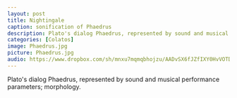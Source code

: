 ```yaml
---
layout: post
title: Nightingale
caption: sonification of Phaedrus
description: Plato's dialog Phaedrus, represented by sound and musical performance parameters; morphology. 
categories: [Colatos]
image: Phaedrus.jpg
picture: Phaedrus.jpg
audio: https://www.dropbox.com/sh/mnxu7mqmqbhojzu/AADvSX6fJZfIXY0HvVOTDFWga/nightingale.wav?dl=1
---
```

Plato's dialog Phaedrus, represented by sound and musical performance parameters; morphology. 
